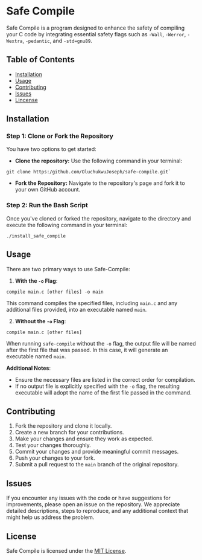 # Safe Compile

Safe Compile is a program designed to enhance the safety of compiling your C code by integrating essential safety flags such as `-Wall`, `-Werror`, `-Wextra`, `-pedantic`, and `-std=gnu89`.

## Table of Contents
- [Installation](#installation)
- [Usage](#usage)
- [Contributing](#contributing)
- [Issues](#issues)
- [Lincense](#license)

## Installation

### Step 1: Clone or Fork the Repository

You have two options to get started:
- **Clone the repository:** Use the following command in your terminal:
```shell
git clone https:/github.com/OluchukwuJoseph/safe-compile.git`
```

- **Fork the Repository:** Navigate to the repository's page and fork it to your own GitHub account.

### Step 2: Run the Bash Script

Once you've cloned or forked the repository, navigate to the directory and execute the following command in your terminal:
```shell
./install_safe_compile
```

## Usage

There are two primary ways to use Safe-Compile:

1. **With the `-o` Flag**:
```shell
compile main.c [other files] -o main
```
This command compiles the specified files, including `main.c` and any additional files provided, into an executable named `main`.

2. **Without the `-o` Flag**:
```shell
compile main.c [other files]
```
When running `safe-compile` without the `-o` flag, the output file will be named after the first file that was passed. In this case, it will generate an executable named `main`.

**Additional Notes**:
- Ensure the necessary files are listed in the correct order for compilation.
- If no output file is explicitly specified with the `-o` flag, the resulting executable will adopt the name of the first file passed in the command.

## Contributing

1. Fork the repository and clone it locally.
2. Create a new branch for your contributions.
3. Make your changes and ensure they work as expected.
4. Test your changes thoroughly.
5. Commit your changes and provide meaningful commit messages.
6. Push your changes to your fork.
7. Submit a pull request to the `main` branch of the original repository.

## Issues

If you encounter any issues with the code or have suggestions for improvements, please open an issue on the repository. We appreciate detailed descriptions, steps to reproduce, and any additional context that might help us address the problem.

## License

Safe Compile is licensed under the [MIT License](LICENSE).
